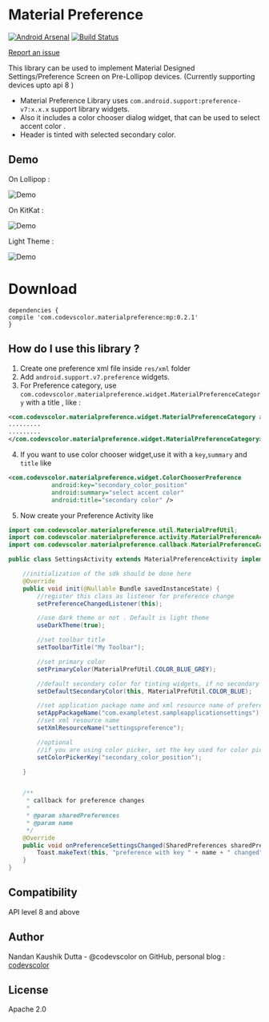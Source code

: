 Material Preference
==================
[![Android Arsenal](https://img.shields.io/badge/Android%20Arsenal-MaterialPreference-green.svg?style=true)](https://android-arsenal.com/details/1/3705)
[![Build Status](https://travis-ci.org/codevscolor/MaterialPreference.svg?branch=master)](https://travis-ci.org/codevscolor/MaterialPreference)

[Report an issue][1]


This library can be used to implement Material Designed Settings/Preference Screen on Pre-Lollipop devices.
(Currently supporting devices upto api 8 )

- Material Preference Library uses `com.android.support:preference-v7:x.x.x` support library widgets.
- Also it includes a color chooser dialog widget, that can be used to select accent color .
- Header is tinted with selected secondary color.

Demo
--
On Lollipop :

![Demo](https://s33.postimg.org/cmumlk7in/lollipop.gif)

On KitKat :

![Demo](https://s33.postimg.org/vhqtvfoj3/KITKAT.gif)

Light Theme :

![Demo](https://s33.postimg.org/qcgfm4erj/lollipop_light.gif)

Download
==

```
dependencies {
compile 'com.codevscolor.materialpreference:mp:0.2.1'
}
```

How do I use this library ?
-------------------

1. Create one preference xml file inside ``res/xml`` folder
2. Add `android.support.v7.preference` widgets.
3. For Preference category, use `com.codevscolor.materialpreference.widget.MaterialPreferenceCategory` with a title , like : 
```xml
<com.codevscolor.materialpreference.widget.MaterialPreferenceCategory android:title="Category one">
.........
.........
</com.codevscolor.materialpreference.widget.MaterialPreferenceCategory>
```

4. If you want to use color chooser widget,use it with a `key`,`summary` and `title` like 
```xml
<com.codevscolor.materialpreference.widget.ColorChooserPreference
            android:key="secondary_color_position"
            android:summary="select accent color"
            android:title="secondary color" />
```

5. Now create your Preference Activity like 
```java
import com.codevscolor.materialpreference.util.MaterialPrefUtil;
import com.codevscolor.materialpreference.activity.MaterialPreferenceActivity;
import com.codevscolor.materialpreference.callback.MaterialPreferenceCallback;

public class SettingsActivity extends MaterialPreferenceActivity implements MaterialPreferenceCallback {

    //initialization of the sdk should be done here
    @Override
    public void init(@Nullable Bundle savedInstanceState) {
        //register this class as listener for preference change
        setPreferenceChangedListener(this);

        //use dark theme or not . Default is light theme
        useDarkTheme(true);

        //set toolbar title
        setToolbarTitle("My Toolbar");

        //set primary color
        setPrimaryColor(MaterialPrefUtil.COLOR_BLUE_GREY);

        //default secondary color for tinting widgets, if no secondary color is used yet
        setDefaultSecondaryColor(this, MaterialPrefUtil.COLOR_BLUE);

        //set application package name and xml resource name of preference
        setAppPackageName("com.exampletest.sampleapplicationsettings");
        //set xml resource name
        setXmlResourceName("settingspreference");

        //optional
        //if you are using color picker, set the key used for color picker in the xml preference
        setColorPickerKey("secondary_color_position");

    }


    /**
     * callback for preference changes
     *
     * @param sharedPreferences
     * @param name
     */
    @Override
    public void onPreferenceSettingsChanged(SharedPreferences sharedPreferences, String name) {
        Toast.makeText(this, "preference with key " + name + " changed", Toast.LENGTH_LONG).show();
    }
}

```

Compatibility
-------------

API level 8 and above

Author
------
Nandan Kaushik Dutta - @codevscolor on GitHub, personal blog : [codevscolor][2]

License
-------
Apache 2.0

[1]: https://github.com/codevscolor/MaterialPreference/issues
[2]: http://codevscolor.com
